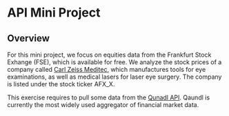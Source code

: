 # API Mini Project

## Overview

For this mini project, we focus on equities data from the Frankfurt Stock Exhange (FSE), which is available for free. We analyze the stock prices of a company called [Carl Zeiss Meditec](https://www.zeiss.com/meditec/int/home.html), which manufactures tools for eye examinations, as well as medical lasers for laser eye surgery. The company is listed under the stock ticker AFX_X.

This exercise requires to pull some data from the [Qunadl API](http://www.quandl.com). Qaundl is currently the most widely used aggregator of financial market data.
